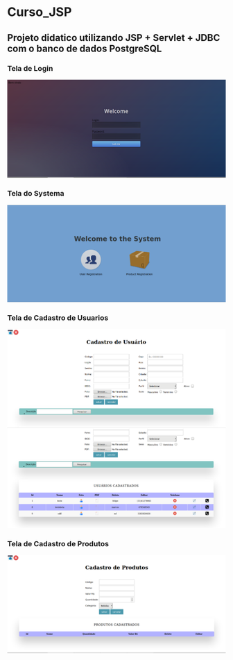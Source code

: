 # Curso_JSP
## Projeto didatico utilizando JSP + Servlet + JDBC com o banco de dados PostgreSQL 

### Tela de Login
<img src="imagens/tela_login.png">

### Tela do Systema
<img src="imagens/Tela_systema.png">

### Tela de Cadastro de Usuarios
<img src="imagens/tela_cad.png">
<img src="imagens/tela_cad01.png">

### Tela de Cadastro de Produtos
<img src="imagens/tela_cad_prod.png">
